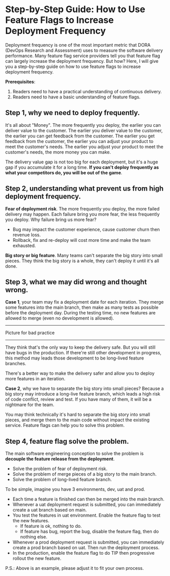 # Step-by-Step Guide: How to Use Feature Flags to Increase Deployment Frequency

Deployment frequency is one of the most important metric that DORA (DevOps Research and Assessment) uses to measure the software delivery performance. Many feature flag service providers tell you that feature flag can largely increase the deployment frequency. But how? Here, I will give you a step-by-step guide on how to use feature flags to increase deployment frequency.


**Prerequisites**: 
1. Readers need to have a practical understanding of continuous delivery.
2. Readers need to have a basic understanding of feature flags.

## Step 1, why we need to deploy frequently.

It's all about "Money". The more frequently you deploy, the earlier you can deliver value to the customer. The earlier you deliver value to the customer, the earlier you can get feedback from the customer. The earlier you get feedback from the customer, the earlier you can adjust your product to meet the customer's needs. The earlier you adjust your product to meet the customer's needs, the more money you can make.

The delivery value gap is not too big for each deployment, but it's a huge gap if you accumulate it for a long time. **If you can't deploy frequently as what your competitors do, you will be out of the game**. 

## Step 2, understanding what prevent us from high deployment frequency.

**Fear of deployment risk**. The more frequently you deploy, the more failed delivery may happen. Each failure bring you more fear, the less frequently you deploy. Why failure bring us more fear? 

- Bug may impact the customer experience, cause customer churn then revenue loss.
- Rollback, fix and re-deploy will cost more time and make the team exhausted.

**Big story or big feature**. Many teams can't separate the big story into small pieces. They think the big story is a whole, they can't deploy it until it's all done.

## Step 3, what we may did wrong and thought wrong.

**Case 1**, your team may fix a deployment date for each iteration. They merge some features into the main branch, then make as many tests as possible before the deployment day. During the testing time, no new features are allowed to merge (even no development is allowed). 

-------

Picture for bad practice

-------

They think that's the only way to keep the delivery safe. But you will still have bugs in the production. If there're still other development in progress, this method may leads those development to be long-lived feature branches. 

There's a better way to make the delivery safer and allow you to deploy more features in an iteration.

**Case 2**, why we have to separate the big story into small pieces? Because a big story may introduce a long-live feature branch, which leads a high risk of code conflict, review and test. If you have many of them, it will be a nightmare for the team.

You may think technically it's hard to separate the big story into small pieces, and merge them to the main code without impact the existing service. Feature flags can help you to solve this problem.

## Step 4, feature flag solve the problem.

The main software engineering conception to solve the problem is **decouple the feature release from the deployment**.

- Solve the problem of fear of deployment risk.
- Solve the problem of merge pieces of a big story to the main branch.
- Solve the problem of long-lived feature branch.

To be simple, imagine you have 3 environments, dev, uat and prod. 

- Each time a feature is finished can then be merged into the main branch. 
- Whenever a uat deployment request is submitted, you can immediately create a uat branch based on main.
- You test the features in uat environment. Enable the feature flag to test the new features.
  - If feature is ok, nothing to do. 
  - If feature has bug, report the bug, disable the feature flag, then do nothing else.
- Whenever a prod deployment request is submitted, you can immediately create a prod branch based on uat. Then run the deployment process.
- In the production, enable the feature flag to do TIP then progressive rollout the new feature.

P.S.: Above is an example, please adjust it to fit your own process.






